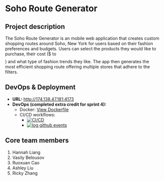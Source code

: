 <!--

# Project Repository

This repository will be used for team projects.

Several sets of instructions are included in this repository. They should each be treated as separate assignments with their own due dates and sets of requirements.

1. See the [App Map & Wireframes](instructions-0a-app-map-wireframes.md) and [Prototyping](./instructions-0b-prototyping.md) instructions for the requirements of the initial user experience design of the app.

1. Delete the contents of this file and replace with the contents of a proper README.md, as described in the [project setup instructions](./instructions-0c-project-setup.md)

1. See the [Sprint Planning instructions](instructions-0d-sprint-planning.md) for the requirements of Sprint Planning for each Sprint.

1. See the [Front-End Development instructions](./instructions-1-front-end.md) for the requirements of the initial Front-End Development.

1. See the [Back-End Development instructions](./instructions-2-back-end.md) for the requirements of the initial Back-End Development.

1. See the [Database Integration instructions](./instructions-3-database.md) for the requirements of integrating a database into the back-end.

1. See the [Deployment instructions](./instructions-4-deployment.md) for the requirements of deploying an app.

--->

# Soho Route Generator

## Project description

The Soho Route Generator is an mobile web application that creates custom shopping routes around Soho, New York for users based on their fashion preferences and budgets. Users can select the products they would like to purchase, their cost ($ to $$$$) and what type of fashion trends they like. The app then generates the most efficient shopping route offering multiple stores that adhere to the filters.

## DevOps & Deployment
- **URL:** http://174.138.47.181:4173
- **DevOps (completed extra credit for sprint 4):**
  - Docker: [View Dockerfile](https://github.com/agiledev-students-fall2024/4-final-project-avocado-the-study-space-tracker/blob/master/docker-compose.yml)
  - CI/CD workflows: 
    - [![CI/CD](https://github.com/agiledev-students-fall2024/4-final-project-avocado-the-study-space-tracker/actions/workflows/main.yml/badge.svg)](https://github.com/agiledev-students-fall2024/4-final-project-avocado-the-study-space-tracker/actions/workflows/main.yml)
    - [![log github events](https://github.com/agiledev-students-fall2024/4-final-project-avocado-the-study-space-tracker/actions/workflows/event-logger.yml/badge.svg)](https://github.com/agiledev-students-fall2024/4-final-project-avocado-the-study-space-tracker/actions/workflows/event-logger.yml)

## Core team members

1. Hannah Liang
2. Vasily Belousov
3. Ruoxuan Cao
4. Ashley Liu
5. Ricky Zhang
